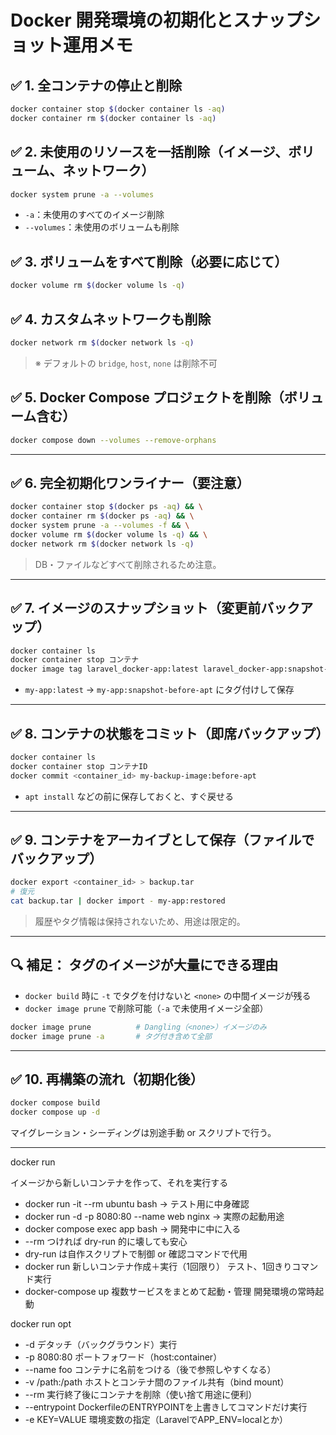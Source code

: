 # Docker 開発環境の初期化とスナップショット運用メモ

## ✅ 1. 全コンテナの停止と削除

```bash
docker container stop $(docker container ls -aq)
docker container rm $(docker container ls -aq)
```

## ✅ 2. 未使用のリソースを一括削除（イメージ、ボリューム、ネットワーク）

```bash
docker system prune -a --volumes
```

- `-a`：未使用のすべてのイメージ削除
- `--volumes`：未使用のボリュームも削除

## ✅ 3. ボリュームをすべて削除（必要に応じて）

```bash
docker volume rm $(docker volume ls -q)
```

## ✅ 4. カスタムネットワークも削除

```bash
docker network rm $(docker network ls -q)
```

> ※ デフォルトの `bridge`, `host`, `none` は削除不可

## ✅ 5. Docker Compose プロジェクトを削除（ボリューム含む）

```bash
docker compose down --volumes --remove-orphans
```

---

## ✅ 6. 完全初期化ワンライナー（要注意）

```bash
docker container stop $(docker ps -aq) && \
docker container rm $(docker ps -aq) && \
docker system prune -a --volumes -f && \
docker volume rm $(docker volume ls -q) && \
docker network rm $(docker network ls -q)
```

> DB・ファイルなどすべて削除されるため注意。

---

## ✅ 7. イメージのスナップショット（変更前バックアップ）

```bash
docker container ls 
docker container stop コンテナ
docker image tag laravel_docker-app:latest laravel_docker-app:snapshot-before-apt
```

- `my-app:latest` → `my-app:snapshot-before-apt` にタグ付けして保存

---

## ✅ 8. コンテナの状態をコミット（即席バックアップ）

```bash
docker container ls 
docker container stop コンテナID
docker commit <container_id> my-backup-image:before-apt
```

- `apt install` などの前に保存しておくと、すぐ戻せる

---

## ✅ 9. コンテナをアーカイブとして保存（ファイルでバックアップ）

```bash
docker export <container_id> > backup.tar
# 復元
cat backup.tar | docker import - my-app:restored
```

> 履歴やタグ情報は保持されないため、用途は限定的。

---

## 🔍 補足：<none> タグのイメージが大量にできる理由

- `docker build` 時に `-t` でタグを付けないと `<none>` の中間イメージが残る
- `docker image prune` で削除可能（`-a` で未使用イメージ全部）

```bash
docker image prune          # Dangling（<none>）イメージのみ
docker image prune -a       # タグ付き含めて全部
```

---

## ✅ 10. 再構築の流れ（初期化後）

```bash
docker compose build
docker compose up -d
```

マイグレーション・シーディングは別途手動 or スクリプトで行う。


---

docker run

イメージから新しいコンテナを作って、それを実行する

- docker run -it --rm ubuntu bash → テスト用に中身確認
- docker run -d -p 8080:80 --name web nginx → 実際の起動用途
- docker compose exec app bash → 開発中に中に入る
- --rm つければ dry-run 的に壊しても安心
- dry-run は自作スクリプトで制御 or 確認コマンドで代用
- docker run	新しいコンテナ作成＋実行（1回限り）	テスト、1回きりコマンド実行  
- docker-compose up	複数サービスをまとめて起動・管理	開発環境の常時起動

docker run opt

- -d	デタッチ（バックグラウンド）実行
- -p 8080:80	ポートフォワード（host:container）
- --name foo	コンテナに名前をつける（後で参照しやすくなる）
- -v /path:/path	ホストとコンテナ間のファイル共有（bind mount）
- --rm	実行終了後にコンテナを削除（使い捨て用途に便利）
- --entrypoint	DockerfileのENTRYPOINTを上書きしてコマンドだけ実行
- -e KEY=VALUE	環境変数の指定（LaravelでAPP_ENV=localとか）
